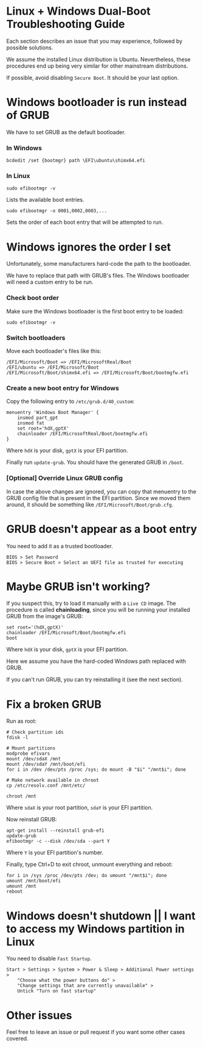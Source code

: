 # Linux + Windows Dual-Boot Troubleshooting Guide

Each section describes an issue that you may experience, followed by possible solutions. 

We assume the installed Linux distribution is Ubuntu. Nevertheless, these procedures end up being very similar for other mainstream distributions.

If possible, avoid disabling `Secure Boot`. It should be your last option.

# Windows bootloader is run instead of GRUB

We have to set GRUB as the default bootloader.

### In Windows

```
bcdedit /set {bootmgr} path \EFI\ubuntu\shimx64.efi
```

### In Linux

```
sudo efibootmgr -v
```
Lists the available boot entries.

```
sudo efibootmgr -o 0001,0002,0003,...
```
Sets the order of each boot entry that will be attempted to run.

# Windows ignores the order I set

Unfortunately, some manufacturers hard-code the path to the bootloader.

We have to replace that path with GRUB's files. The Windows bootloader will need a custom entry to be run.

### Check boot order

Make sure the Windows bootloader is the first boot entry to be loaded:

```
sudo efibootmgr -v
```

### Switch bootloaders

Move each bootloader's files like this:

```
/EFI/Microsoft/Boot => /EFI/MicrosoftReal/Boot
/EFI/ubuntu => /EFI/Microsoft/Boot
/EFI/Microsoft/Boot/shimx64.efi => /EFI/Microsoft/Boot/bootmgfw.efi
```

### Create a new boot entry for Windows

Copy the following entry to `/etc/grub.d/40_custom`:

```
menuentry 'Windows Boot Manager' {
    insmod part_gpt
    insmod fat
    set root='hdX,gptX'
    chainloader /EFI/MicrosoftReal/Boot/bootmgfw.efi
}
```
Where `hdX` is your disk, `gptX` is your EFI partition.

Finally run `update-grub`. You should have the generated GRUB in `/boot`.

### [Optional] Override Linux GRUB config

In case the above changes are ignored, you can copy that menuentry to the GRUB config file that is present in the EFI partition. Since we moved them around, it should be something like `/EFI/Microsoft/Boot/grub.cfg`.

# GRUB doesn't appear as a boot entry

You need to add it as a trusted bootloader.

```
BIOS > Set Password
BIOS > Secure Boot > Select an UEFI file as trusted for executing
```

# Maybe GRUB isn't working?

If you suspect this, try to load it manually with a `Live CD` image. The procedure is called **chainloading**, since you will be running your installed GRUB from the image's GRUB:

```
set root='(hdX,gptX)'
chainloader /EFI/Microsoft/Boot/bootmgfw.efi
boot
```
Where `hdX` is your disk, `gptX` is your EFI partition.

Here we assume you have the hard-coded Windows path replaced with GRUB.

If you can't run GRUB, you can try reinstalling it (see the next section).

# Fix a broken GRUB

Run as root:

```
# Check partition ids
fdisk -l

# Mount partitions
modprobe efivars
mount /dev/sdaX /mnt
mount /dev/sdaY /mnt/boot/efi
for i in /dev /dev/pts /proc /sys; do mount -B "$i" "/mnt$i"; done

# Make network available in chroot
cp /etc/resolv.conf /mnt/etc/

chroot /mnt
```
Where `sdaX` is your root partition, `sdaY` is your EFI partition.

Now reinstall GRUB:

```
apt-get install --reinstall grub-efi
update-grub
efibootmgr -c --disk /dev/sda --part Y
```
Where `Y` is your EFI partition's number.

Finally, type Ctrl+D to exit chroot, unmount everything and reboot:

```
for i in /sys /proc /dev/pts /dev; do umount "/mnt$i"; done
umount /mnt/boot/efi
umount /mnt
reboot
```

# Windows doesn't shutdown || I want to access my Windows partition in Linux

You need to disable `Fast Startup`.

```
Start > Settings > System > Power & Sleep > Additional Power settings >
    "Choose what the power buttons do" >
    "Change settings that are currently unavailable" >
    Untick "Turn on fast startup"
```

# Other issues

Feel free to leave an issue or pull request if you want some other cases covered.
